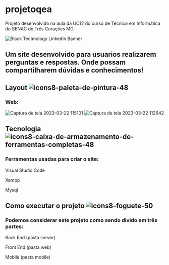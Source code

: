 # projetoqea
Projeto desenvolvido na aula da UC12 do curso de Técnico em Informática do SENAC de Três Corações MG

![Black Technology LinkedIn Banner](https://user-images.githubusercontent.com/111750542/226937781-908b1a6a-e055-4ef4-9d9f-9be04676deac.png)

## Um site desenvolvido para  usuarios realizarem perguntas e respostas. Onde possam compartilharem dúvidas e conhecimentos!

## Layout  ![icons8-paleta-de-pintura-48](https://user-images.githubusercontent.com/111750542/226944307-08021828-36fd-45ae-9ece-26a1cee2e9e8.png)
### Web:
![Captura de tela 2023-03-22 115101](https://user-images.githubusercontent.com/111750542/226945742-3c89f72a-b589-47be-a52f-92e75e4bd9e3.png)
![Captura de tela 2023-03-22 112642](https://user-images.githubusercontent.com/111750542/226945768-e88a6dca-6f15-4300-9188-4f9a8057124e.png)

## Tecnologia  ![icons8-caixa-de-armazenamento-de-ferramentas-completas-48](https://user-images.githubusercontent.com/111750542/226946425-f28062f2-f500-41a6-971d-fdd102b90f02.png)
### Ferramentas usadas para criar o site:
Visual Studio Code

Xampp

Mysql

## Como executar o projeto ![icons8-foguete-50](https://user-images.githubusercontent.com/111750542/226948082-e082c215-ea7f-4e3a-932c-81711590e364.png)

### Podemos considerar este projeto como sendo divido em três partes:

Back End (pasta server)

Front End (pasta web)

Mobile (pasta mobile)



